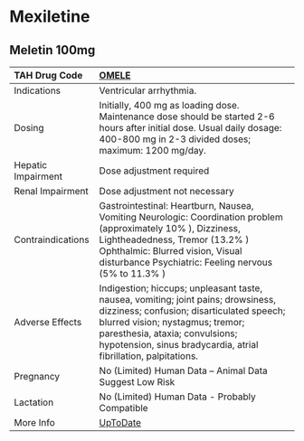 # Mexiletine

## Meletin 100mg

| TAH Drug Code      | [OMELE](https://www.tahsda.org.tw/drugs/hissearch.php?drug_code=OMELE)                                                                                                                                                                                                  |
|:-------------------|:------------------------------------------------------------------------------------------------------------------------------------------------------------------------------------------------------------------------------------------------------------------------|
| Indications        | Ventricular arrhythmia.                                                                                                                                                                                                                                                 |
| Dosing             | Initially, 400 mg as loading dose. Maintenance dose should be started 2-6 hours after initial dose. Usual daily dosage: 400-800 mg in 2-3 divided doses; maximum: 1200 mg/day.                                                                                          |
| Hepatic Impairment | Dose adjustment required                                                                                                                                                                                                                                                |
| Renal Impairment   | Dose adjustment not necessary                                                                                                                                                                                                                                           |
| Contraindications  | Gastrointestinal: Heartburn, Nausea, Vomiting Neurologic: Coordination problem (approximately 10% ), Dizziness, Lightheadedness, Tremor (13.2% ) Ophthalmic: Blurred vision, Visual disturbance Psychiatric: Feeling nervous (5% to 11.3% )                             |
| Adverse Effects    | Indigestion; hiccups; unpleasant taste, nausea, vomiting; joint pains; drowsiness, dizziness; confusion; disarticulated speech; blurred vision; nystagmus; tremor; paresthesia, ataxia; convulsions; hypotension, sinus bradycardia, atrial fibrillation, palpitations. |
| Pregnancy          | No (Limited) Human Data – Animal Data Suggest Low Risk                                                                                                                                                                                                                  |
| Lactation          | No (Limited) Human Data - Probably Compatible                                                                                                                                                                                                                           |
| More Info          | [UpToDate](https://www.uptodate.com/contents/mexiletine-drug-information)                                                                                                                                                                                               |

